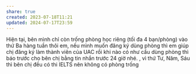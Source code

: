```yaml
---
share: true
created: 2023-07-18T11:21
updated: 2024-07-17T23:59
---
```

Hiện tại, bên mình chỉ còn trống phòng học riêng (tối đa 4 bạn/phòng) vào thứ Ba hàng tuần thôi em, nếu mình muốn đăng ký dùng phòng thì em giúp chị đăng ký làm thành viên của UAC rồi khi nào có như cầu dùng phòng thì báo trước cho bên chị bằng tin nhắn trước 24 giờ nhé. 
, vì thứ Tư, Năm, Sáu thì bên chị đều có thi IELTS nên không có phòng trống
